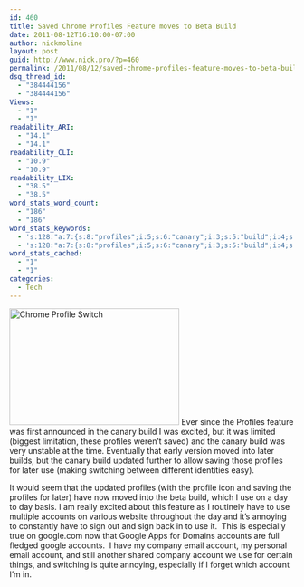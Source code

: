 ```yaml
---
id: 460
title: Saved Chrome Profiles Feature moves to Beta Build
date: 2011-08-12T16:10:00-07:00
author: nickmoline
layout: post
guid: http://www.nick.pro/?p=460
permalink: /2011/08/12/saved-chrome-profiles-feature-moves-to-beta-build/
dsq_thread_id:
  - "384444156"
  - "384444156"
Views:
  - "1"
  - "1"
readability_ARI:
  - "14.1"
  - "14.1"
readability_CLI:
  - "10.9"
  - "10.9"
readability_LIX:
  - "38.5"
  - "38.5"
word_stats_word_count:
  - "186"
  - "186"
word_stats_keywords:
  - 's:128:"a:7:{s:8:"profiles";i:5;s:6:"canary";i:3;s:5:"build";i:4;s:5:"later";i:3;s:8:"accounts";i:3;s:6:"google";i:3;s:7:"account";i:4;}";'
  - 's:128:"a:7:{s:8:"profiles";i:5;s:6:"canary";i:3;s:5:"build";i:4;s:5:"later";i:3;s:8:"accounts";i:3;s:6:"google";i:3;s:7:"account";i:4;}";'
word_stats_cached:
  - "1"
  - "1"
categories:
  - Tech
---
```

<img class="alignright size-medium wp-image-461" title="Chrome Profile Switch" alt="Chrome Profile Switch" src="{{ site.baseurl }}/wp-content/uploads/2011/07/Region-capture-30-300x206.png" width="300" height="206" data-recalc-dims="1" /> Ever since the Profiles feature was first announced in the canary build I was excited, but it was limited (biggest limitation, these profiles weren&#8217;t saved) and the canary build was very unstable at the time. Eventually that early version moved into later builds, but the canary build updated further to allow saving those profiles for later use (making switching between different identities easy).

It would seem that the updated profiles (with the profile icon and saving the profiles for later) have now moved into the beta build, which I use on a day to day basis. I am really excited about this feature as I routinely have to use multiple accounts on various website throughout the day and it&#8217;s annoying to constantly have to sign out and sign back in to use it.  This is especially true on google.com now that Google Apps for Domains accounts are full fledged google accounts.  I have my company email account, my personal email account, and still another shared company account we use for certain things, and switching is quite annoying, especially if I forget which account I&#8217;m in.